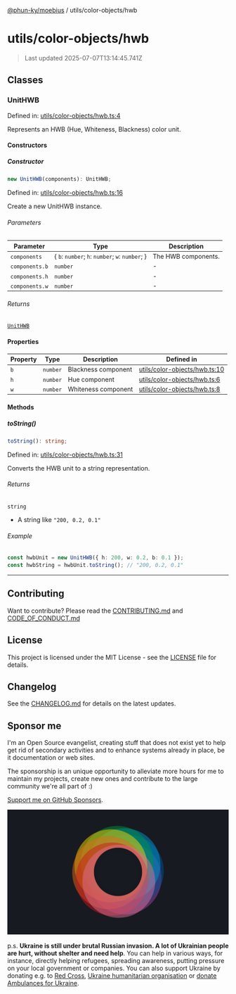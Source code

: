 [@phun-ky/moebius](../../README.md) / utils/color-objects/hwb

# utils/color-objects/hwb

> Last updated 2025-07-07T13:14:45.741Z

##

## Classes

### UnitHWB

Defined in: [utils/color-objects/hwb.ts:4](https://github.com/phun-ky/moebius/blob/main/src/utils/color-objects/hwb.ts#L4)

Represents an HWB (Hue, Whiteness, Blackness) color unit.

#### Constructors

##### Constructor

```ts
new UnitHWB(components): UnitHWB;
```

Defined in: [utils/color-objects/hwb.ts:16](https://github.com/phun-ky/moebius/blob/main/src/utils/color-objects/hwb.ts#L16)

Create a new UnitHWB instance.

###### Parameters

| Parameter      | Type                                             | Description         |
| -------------- | ------------------------------------------------ | ------------------- |
| `components`   | { `b`: `number`; `h`: `number`; `w`: `number`; } | The HWB components. |
| `components.b` | `number`                                         | -                   |
| `components.h` | `number`                                         | -                   |
| `components.w` | `number`                                         | -                   |

###### Returns

[`UnitHWB`](#unithwb)

#### Properties

| Property           | Type     | Description         | Defined in                                                                                                       |
| ------------------ | -------- | ------------------- | ---------------------------------------------------------------------------------------------------------------- |
| <a id="b"></a> `b` | `number` | Blackness component | [utils/color-objects/hwb.ts:10](https://github.com/phun-ky/moebius/blob/main/src/utils/color-objects/hwb.ts#L10) |
| <a id="h"></a> `h` | `number` | Hue component       | [utils/color-objects/hwb.ts:6](https://github.com/phun-ky/moebius/blob/main/src/utils/color-objects/hwb.ts#L6)   |
| <a id="w"></a> `w` | `number` | Whiteness component | [utils/color-objects/hwb.ts:8](https://github.com/phun-ky/moebius/blob/main/src/utils/color-objects/hwb.ts#L8)   |

#### Methods

##### toString()

```ts
toString(): string;
```

Defined in: [utils/color-objects/hwb.ts:31](https://github.com/phun-ky/moebius/blob/main/src/utils/color-objects/hwb.ts#L31)

Converts the HWB unit to a string representation.

###### Returns

`string`

- A string like `"200, 0.2, 0.1"`

###### Example

```ts
const hwbUnit = new UnitHWB({ h: 200, w: 0.2, b: 0.1 });
const hwbString = hwbUnit.toString(); // "200, 0.2, 0.1"
```

---

## Contributing

Want to contribute? Please read the [CONTRIBUTING.md](https://github.com/phun-ky/moebius/blob/main/CONTRIBUTING.md) and [CODE_OF_CONDUCT.md](https://github.com/phun-ky/moebius/blob/main/CODE_OF_CONDUCT.md)

## License

This project is licensed under the MIT License - see the [LICENSE](https://github.com/phun-ky/moebius/blob/main/LICENSE) file for details.

## Changelog

See the [CHANGELOG.md](https://github.com/phun-ky/moebius/blob/main/CHANGELOG.md) for details on the latest updates.

## Sponsor me

I'm an Open Source evangelist, creating stuff that does not exist yet to help get rid of secondary activities and to enhance systems already in place, be it documentation or web sites.

The sponsorship is an unique opportunity to alleviate more hours for me to maintain my projects, create new ones and contribute to the large community we're all part of :)

[Support me on GitHub Sponsors](https://github.com/sponsors/phun-ky).

![logo](https://github.com/phun-ky/moebius/blob/main/public/images/logo/logo-ring.png?raw=true)

p.s. **Ukraine is still under brutal Russian invasion. A lot of Ukrainian people are hurt, without shelter and need help**. You can help in various ways, for instance, directly helping refugees, spreading awareness, putting pressure on your local government or companies. You can also support Ukraine by donating e.g. to [Red Cross](https://www.icrc.org/en/donate/ukraine), [Ukraine humanitarian organisation](https://savelife.in.ua/en/donate-en/#donate-army-card-weekly) or [donate Ambulances for Ukraine](https://www.gofundme.com/f/help-to-save-the-lives-of-civilians-in-a-war-zone).
